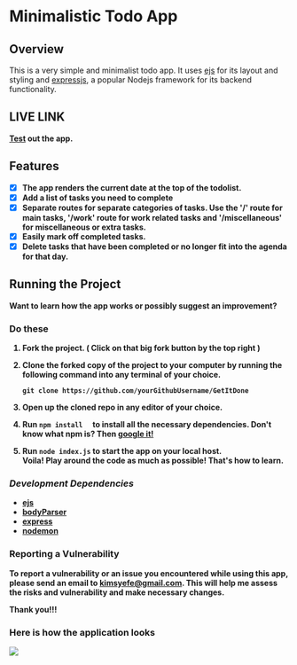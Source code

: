 # Minimalistic Todo App


## <b>Overview</b>
This is a very simple and minimalist todo app. It uses [ejs](https://ejs.co/) for its layout and styling and [expressjs](https://expressjs.com/), a popular Nodejs framework for its backend functionality.


## <b>LIVE LINK<b>
[Test](http://karenlist.herokuapp.com/) out the app.

## <b>Features</b>
- [x] The app renders the current date at the top of the todolist.
- [x] Add a list of tasks you need to complete
- [x] Separate routes for separate categories of tasks. Use the '/' route for main tasks, '/work' route for work related tasks and '/miscellaneous' for miscellaneous or extra tasks.
- [x] Easily mark off completed tasks.
- [x] Delete tasks that have been completed or no longer fit into the agenda for that day.
  
## <b>Running the Project</b>
Want to learn how the app works or possibly suggest an improvement?
### <b>Do these</b>
1. Fork the project. ( Click on that big fork button by the top right )

2. Clone the forked copy of the project to your computer by running the following command into any terminal of your choice.
   
   ```
   git clone https://github.com/yourGithubUsername/GetItDone
   ```
3. Open up the cloned repo in any editor of your choice.
   
4. Run ```npm install  ``` to install all the necessary dependencies. Don't know what npm is? Then [google it!](www.google.com)
   
5. Run ```node index.js``` to start the app on your local host. <br>
Voila! Play around the code as much as possible! That's how to learn.


### <i>Development Dependencies</i>
- [ejs](https://ejs.co/) 
- [bodyParser](https://www.npmjs.com/package/body-parser)
- [express](https://expressjs.com/)
- [nodemon](https://www.npmjs.com/package/nodemon)

### <b>Reporting a Vulnerability</b>
To report a vulnerability or an issue you encountered while using this app, please send an email to <a href ="#" >kimsyefe@gmail.com</a>. This will help me assess the risks and vulnerability and make necessary changes.

Thank you!!!
### Here is how the application looks
![](https://github.com/KarenEfereyan/GetItDone/blob/master/images/miscellaneous-todo.jpg)

